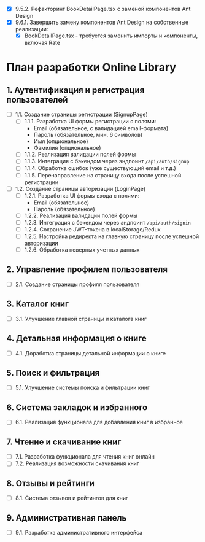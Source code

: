 - [x] 9.5.2. Рефакторинг BookDetailPage.tsx с заменой компонентов Ant Design
- [x] 9.6.1. Завершить замену компонентов Ant Design на собственные реализации:
  - [x] BookDetailPage.tsx - требуется заменить импорты и компоненты, включая Rate

# План разработки Online Library

## 1. Аутентификация и регистрация пользователей
- [ ] 1.1. Создание страницы регистрации (SignupPage)
  - [ ] 1.1.1. Разработка UI формы регистрации с полями:
    - Email (обязательное, с валидацией email-формата)
    - Пароль (обязательное, мин. 6 символов)
    - Имя (опциональное)
    - Фамилия (опциональное)
  - [ ] 1.1.2. Реализация валидации полей формы
  - [ ] 1.1.3. Интеграция с бэкендом через эндпоинт `/api/auth/signup`
  - [ ] 1.1.4. Обработка ошибок (уже существующий email и т.д.)
  - [ ] 1.1.5. Перенаправление на страницу входа после успешной регистрации

- [ ] 1.2. Создание страницы авторизации (LoginPage)
  - [ ] 1.2.1. Разработка UI формы входа с полями:
    - Email (обязательное)
    - Пароль (обязательное)
  - [ ] 1.2.2. Реализация валидации полей формы
  - [ ] 1.2.3. Интеграция с бэкендом через эндпоинт `/api/auth/signin`
  - [ ] 1.2.4. Сохранение JWT-токена в localStorage/Redux
  - [ ] 1.2.5. Настройка редиректа на главную страницу после успешной авторизации
  - [ ] 1.2.6. Обработка неверных учетных данных

## 2. Управление профилем пользователя
- [ ] 2.1. Создание страницы профиля пользователя

## 3. Каталог книг
- [ ] 3.1. Улучшение главной страницы и каталога книг

## 4. Детальная информация о книге
- [ ] 4.1. Доработка страницы детальной информации о книге

## 5. Поиск и фильтрация
- [ ] 5.1. Улучшение системы поиска и фильтрации книг

## 6. Система закладок и избранного
- [ ] 6.1. Реализация функционала для добавления книг в избранное

## 7. Чтение и скачивание книг
- [ ] 7.1. Разработка функционала для чтения книг онлайн
- [ ] 7.2. Реализация возможности скачивания книг

## 8. Отзывы и рейтинги
- [ ] 8.1. Система отзывов и рейтингов для книг

## 9. Административная панель
- [ ] 9.1. Разработка административного интерфейса 